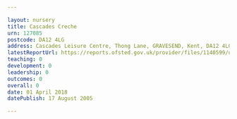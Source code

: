 ```yaml
---

layout: nursery
title: Cascades Creche
urn: 127085
postcode: DA12 4LG
address: Cascades Leisure Centre, Thong Lane, GRAVESEND, Kent, DA12 4LG
latestReportUrl: https://reports.ofsted.gov.uk/provider/files/1140599/urn/127085.pdf
teaching: 0
development: 0
leadership: 0
outcomes: 0
overall: 0
date: 01 April 2018 
datePublish: 17 August 2005

---
```


